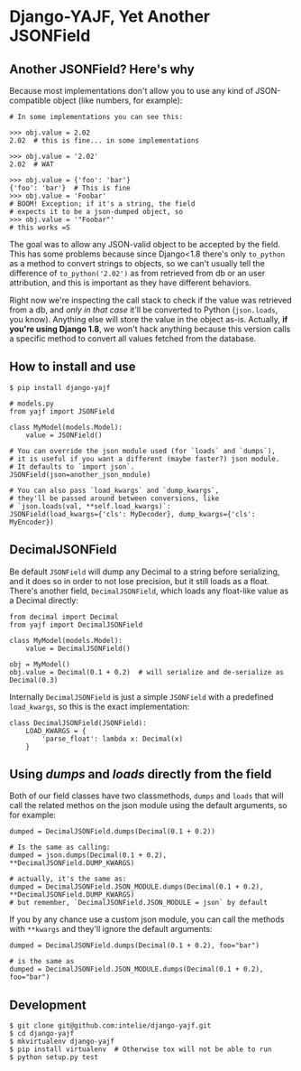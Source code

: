 Django-YAJF, Yet Another JSONField
==================================

Another JSONField? Here's why
-----------------------------

Because most implementations don't allow you to use
any kind of JSON-compatible object (like numbers, for example):

    # In some implementations you can see this:

    >>> obj.value = 2.02
    2.02  # this is fine... in some implementations

    >>> obj.value = '2.02'
    2.02  # WAT

    >>> obj.value = {'foo': 'bar'}
    {'foo': 'bar'}  # This is fine
    >>> obj.value = 'Foobar'
    # BOOM! Exception; if it's a string, the field
    # expects it to be a json-dumped object, so
    >>> obj.value = '"Foobar"'
    # this works =S

The goal was to allow any JSON-valid object to be accepted
by the field. This has some problems because since Django<1.8
there's only `to_python` as a method to convert strings to
objects, so we can't usually tell the difference of
`to_python('2.02')` as from retrieved from db or an user
attribution, and this is important as they have different
behaviors.

Right now we're inspecting the call stack to check
if the value was retrieved from a db, and *only in that
case* it'll be converted to Python (`json.loads`, you know).
Anything else will store the value in the object as-is.
Actually, **if you're using Django 1.8**, we won't hack
anything because this version calls a specific method
to convert all values fetched from the database.


How to install and use
----------------------

    $ pip install django-yajf

    # models.py
    from yajf import JSONField

    class MyModel(models.Model):
        value = JSONField()

    # You can override the json module used (for `loads` and `dumps`),
    # it is useful if you want a different (maybe faster?) json module.
    # It defaults to `import json`.
    JSONField(json=another_json_module)

    # You can also pass `load_kwargs` and `dump_kwargs`,
    # they'll be passed around between conversions, like
    # `json.loads(val, **self.load_kwargs)`:
    JSONField(load_kwargs={'cls': MyDecoder}, dump_kwargs={'cls': MyEncoder})


DecimalJSONField
----------------

Be default `JSONField` will dump any Decimal to a string before serializing,
and it does so in order to not lose precision, but it still loads as a float.
There's another field, `DecimalJSONField`, which loads any float-like value as
a Decimal directly:

    from decimal import Decimal
    from yajf import DecimalJSONField

    class MyModel(models.Model):
        value = DecimalJSONField()

    obj = MyModel()
    obj.value = Decimal(0.1 + 0.2)  # will serialize and de-serialize as Decimal(0.3)

Internally `DecimalJSONField` is just a simple `JSONField` with a predefined
`load_kwargs`, so this is the exact implementation:

    class DecimalJSONField(JSONField):
        LOAD_KWARGS = {
            'parse_float': lambda x: Decimal(x)
        }


Using *dumps* and *loads* directly from the field
-------------------------------------------------

Both of our field classes have two classmethods, `dumps` and `loads` that
will call the related methos on the json module using the default arguments,
so for example:

    dumped = DecimalJSONField.dumps(Decimal(0.1 + 0.2))

    # Is the same as calling:
    dumped = json.dumps(Decimal(0.1 + 0.2), **DecimalJSONField.DUMP_KWARGS)

    # actually, it's the same as:
    dumped = DecimalJSONField.JSON_MODULE.dumps(Decimal(0.1 + 0.2), **DecimalJSONField.DUMP_KWARGS)
    # but remember, `DecimalJSONField.JSON_MODULE = json` by default

If you by any chance use a custom json module, you can call the methods with `**kwargs`
and they'll ignore the default arguments:

    dumped = DecimalJSONField.dumps(Decimal(0.1 + 0.2), foo="bar")

    # is the same as
    dumped = DecimalJSONField.JSON_MODULE.dumps(Decimal(0.1 + 0.2), foo="bar")
    

Development
-----------

    $ git clone git@github.com:intelie/django-yajf.git
    $ cd django-yajf
    $ mkvirtualenv django-yajf
    $ pip install virtualenv  # Otherwise tox will not be able to run
    $ python setup.py test
